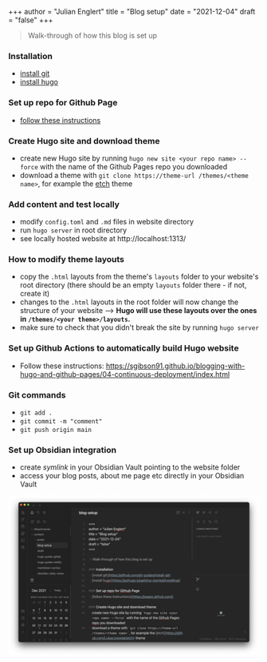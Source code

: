 +++
author = "Julian Englert"
title = "Blog setup"
date = "2021-12-04"
draft = "false"
+++

> Walk-through of how this blog is set up

### Installation
- [install git](https://github.com/git-guides/install-git)
- [install hugo](https://gohugo.io/getting-started/installing/)

### Set up repo for Github Page
- [follow these instructions](https://pages.github.com/)

### Create Hugo site and download theme
- create new Hugo site by running `hugo new site <your repo name> --force` with the name of the Github Pages repo you downloaded 
- download a theme with `git clone https://theme-url /themes/<theme name>`, for example the [etch](https://github.com/LukasJoswiak/etch) theme

### Add content and test locally
- modify `config.toml` and `.md`  files in website directory
- run `hugo server` in root directory
- see locally hosted website at http://localhost:1313/

### How to modify theme layouts
- copy the `.html` layouts from the theme's `layouts` folder to your website's root directory (there should be an empty `layouts` folder there - if not, create it)
- changes to the `.html` layouts in the root folder will now change the structure of your website --> **Hugo will use these layouts over the ones in `/themes/<your theme>/layouts`.** 
- make sure to check that you didn't break the site by running `hugo server` 

### Set up Github Actions to automatically build Hugo website
- Follow these instructions: https://sgibson91.github.io/blogging-with-hugo-and-github-pages/04-continuous-deployment/index.html

### Git commands
- `git add .`
- `git commit -m "comment"`
- `git push origin main`

### Set up Obsidian integration
- create *symlink* in your Obsidian Vault pointing to the website folder
- access your blog posts, about me page etc directly in your Obsidian Vault 

![integration](/githubpages-obsidian.png)
